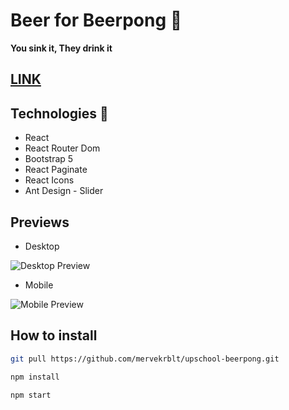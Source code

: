 # Beer for Beerpong :beer:

**You sink it, They drink it**

## [LINK](https://upschool-beerpong.vercel.app/)

## Technologies :rocket:
- React
- React Router Dom
- Bootstrap 5
- React Paginate
- React Icons
- Ant Design - Slider


## Previews

- Desktop

![Desktop Preview]()

- Mobile

![Mobile Preview]()

## How to install

```bash
git pull https://github.com/mervekrblt/upschool-beerpong.git

npm install

npm start
```

